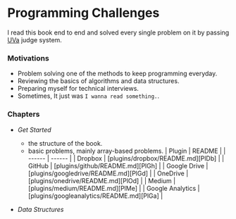 # Programming Challenges
I read this book end to end and solved every single problem on it by passing [UVa](https://onlinejudge.org/) judge system.

### Motivations
- Problem solving one of the methods to keep programming everyday.
- Reviewing the basics of algorithms and data structures.
- Preparing myself for technical interviews.
- Sometimes, It just was `I wanna read something.`.

### Chapters
- *Get Started*
    - the structure of the book.
    - basic problems, mainly array-based problems.
    | Plugin | README |
    | ------ | ------ |
    | Dropbox | [plugins/dropbox/README.md][PlDb] |
    | GitHub | [plugins/github/README.md][PlGh] |
    | Google Drive | [plugins/googledrive/README.md][PlGd] |
    | OneDrive | [plugins/onedrive/README.md][PlOd] |
    | Medium | [plugins/medium/README.md][PlMe] |
    | Google Analytics | [plugins/googleanalytics/README.md][PlGa] |

- *Data Structures*


